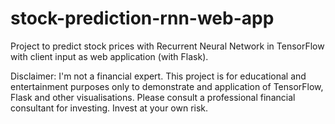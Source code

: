 # stock-prediction-rnn-web-app
Project to predict stock prices with Recurrent Neural Network in TensorFlow with client input as web application (with Flask).

Disclaimer: I'm not a financial expert. This project is for educational and entertainment purposes only to demonstrate and application of TensorFlow, Flask and other visualisations. Please consult a professional financial consultant for investing. Invest at your own risk.
